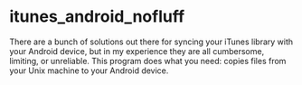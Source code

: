 itunes_android_nofluff
======================

There are a bunch of solutions out there for syncing your iTunes library with your Android device, but in my experience they are all cumbersome, limiting, or unreliable. This program does what you need: copies files from your Unix machine to your Android device.
